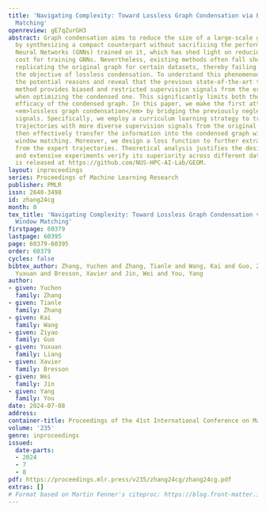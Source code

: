 ```yaml
---
title: 'Navigating Complexity: Toward Lossless Graph Condensation via Expanding Window
  Matching'
openreview: gE7qZurGH3
abstract: Graph condensation aims to reduce the size of a large-scale graph dataset
  by synthesizing a compact counterpart without sacrificing the performance of Graph
  Neural Networks (GNNs) trained on it, which has shed light on reducing the computational
  cost for training GNNs. Nevertheless, existing methods often fall short of accurately
  replicating the original graph for certain datasets, thereby failing to achieve
  the objective of lossless condensation. To understand this phenomenon, we investigate
  the potential reasons and reveal that the previous state-of-the-art trajectory matching
  method provides biased and restricted supervision signals from the original graph
  when optimizing the condensed one. This significantly limits both the scale and
  efficacy of the condensed graph. In this paper, we make the first attempt toward
  <em>lossless graph condensation</em> by bridging the previously neglected supervision
  signals. Specifically, we employ a curriculum learning strategy to train expert
  trajectories with more diverse supervision signals from the original graph, and
  then effectively transfer the information into the condensed graph with expanding
  window matching. Moreover, we design a loss function to further extract knowledge
  from the expert trajectories. Theoretical analysis justifies the design of our method
  and extensive experiments verify its superiority across different datasets. Code
  is released at https://github.com/NUS-HPC-AI-Lab/GEOM.
layout: inproceedings
series: Proceedings of Machine Learning Research
publisher: PMLR
issn: 2640-3498
id: zhang24cg
month: 0
tex_title: 'Navigating Complexity: Toward Lossless Graph Condensation via Expanding
  Window Matching'
firstpage: 60379
lastpage: 60395
page: 60379-60395
order: 60379
cycles: false
bibtex_author: Zhang, Yuchen and Zhang, Tianle and Wang, Kai and Guo, Ziyao and Liang,
  Yuxuan and Bresson, Xavier and Jin, Wei and You, Yang
author:
- given: Yuchen
  family: Zhang
- given: Tianle
  family: Zhang
- given: Kai
  family: Wang
- given: Ziyao
  family: Guo
- given: Yuxuan
  family: Liang
- given: Xavier
  family: Bresson
- given: Wei
  family: Jin
- given: Yang
  family: You
date: 2024-07-08
address:
container-title: Proceedings of the 41st International Conference on Machine Learning
volume: '235'
genre: inproceedings
issued:
  date-parts:
  - 2024
  - 7
  - 8
pdf: https://proceedings.mlr.press/v235/zhang24cg/zhang24cg.pdf
extras: []
# Format based on Martin Fenner's citeproc: https://blog.front-matter.io/posts/citeproc-yaml-for-bibliographies/
---
```

